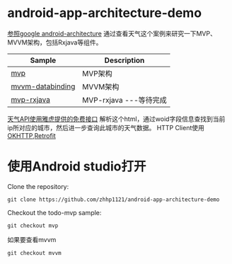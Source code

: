 
# android-app-architecture-demo
[参照google android-architecture](https://github.com/googlesamples/android-architecture) 
通过查看天气这个案例来研究一下MVP、MVVM架构，包括Rxjava等组件。

| Sample | Description |
| ------------- | ------------- |
| [mvp](https://github.com/zhhp1121/android-app-architecture-demo/tree/mvp/) |MVP架构 |
| [mvvm-databinding](https://github.com/zhhp1121/android-app-architecture-demo/tree/mvp/) |MVVM架构 |
| [mvp-rxjava](https://github.com/zhhp1121/android-app-architecture-demo/tree/mvp-rxjava/) |MVP-rxjava ---等待完成 |

[天气API使用雅虎提供的免费接口](https://www.yahoo.com/news/weather/)
解析这个html，通过woid字段信息查找到当前ip所对应的城市，然后进一步查询此城市的天气数据。
HTTP Client使用[OKHTTP](https://github.com/square/okhttp),[Retrofit](https://github.com/square/retrofit)

# 使用Android studio打开

Clone the repository:

```
git clone https://github.com/zhhp1121/android-app-architecture-demo
```

Checkout the todo-mvp sample:
```
git checkout mvp
```

如果要查看mvvm

```
git checkout mvvm
```
